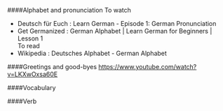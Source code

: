 ####Alphabet and pronunciation
To watch
* Deutsch für Euch : Learn German - Episode 1: German Pronunciation  
* Get Germanized : German Alphabet | Learn German for Beginners | Lesson 1  
To read
* Wikipedia : Deutsches Alphabet - German Alphabet

####Greetings and good-byes
https://www.youtube.com/watch?v=LKXwOxsa60E


####Vocabulary

####Verb